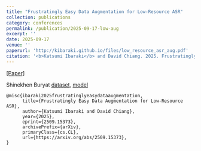 ```yaml
---
title: "Frustratingly Easy Data Augmentation for Low-Resource ASR"
collection: publications
category: conferences
permalink: /publication/2025-09-17-low-aug
excerpt: ''
date: 2025-09-17
venue: ''
paperurl: 'http://kibaraki.github.io/files/low_resource_asr_aug.pdf'
citation: '<b>Katsumi Ibaraki</b> and David Chiang. 2025. Frustratingly easy data augmentation for low-resource ASR. Preprint, arXiv:2509.15373.'
---
```


[[Paper]](http://arxiv.org/abs/2509.15373) 

Shinekhen Buryat [dataset](https://huggingface.co/datasets/kibaraki/Shinekhen-Buryat), [model](https://huggingface.co/kibaraki/wav2vec2-large-xlsr-53-shinekhen-buryat)

```
@misc{ibaraki2025frustratinglyeasydataaugmentation,
      title={Frustratingly Easy Data Augmentation for Low-Resource ASR}, 
      author={Katsumi Ibaraki and David Chiang},
      year={2025},
      eprint={2509.15373},
      archivePrefix={arXiv},
      primaryClass={cs.CL},
      url={https://arxiv.org/abs/2509.15373}, 
}
```
